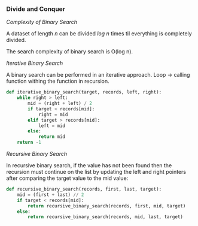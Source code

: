 ### Divide and Conquer

_Complexity of Binary Search_

A dataset of length _n_ can be divided _log n_ times til everything is completely divided.

The search complexity of binary search is O(log n).


_Iterative Binary Search_

A binary search can be performed in an iterative approach. 
Loop -> calling function withing the function in recursion.

```python
def iterative_binary_search(target, records, left, right):
    while right > left:
        mid = (right + left) / 2
        if target < records[mid]:
            right = mid
        elif target > records[mid]:
            left = mid
        else:
            return mid
    return -1
```


_Recursive Binary Search_

In recursive binary search, if the value has not been found then the recursion 
must continue on the list by updating the left and right pointers after comparing
the target value to the mid value:

```python
def recursive_binary_search(records, first, last, target):
    mid = (first + last) // 2
    if target < records[mid]:
        return recursive_binary_search(records, first, mid, target)
    else:
        return recursive_binary_search(records, mid, last, target)
```

